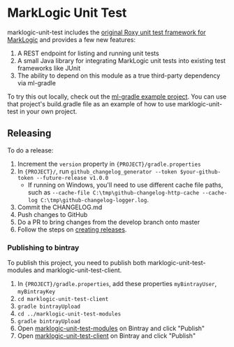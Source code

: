 # MarkLogic Unit Test

marklogic-unit-test includes the [original Roxy unit test framework for MarkLogic](https://github.com/marklogic-community/roxy/wiki/Unit-Testing) and 
provides a few new features:

1. A REST endpoint for listing and running unit tests
1. A small Java library for integrating MarkLogic unit tests into existing test frameworks like JUnit
1. The ability to depend on this module as a true third-party dependency via ml-gradle

To try this out locally, check out the [ml-gradle example project](https://github.com/marklogic-community/ml-gradle/tree/dev/examples/unit-test-project). 
You can use that project's build.gradle file as an example of how to use marklogic-unit-test in your own project.

## Releasing

To do a release:

1. Increment the `version` property in `{PROJECT}/gradle.properties`
2. In `{PROJECT}/`, run `github_changelog_generator --token $your-github-token --future-release v1.0.0`
   - If running on Windows, you'll need to use different cache file paths, such as `--cache-file C:\tmp\github-changelog-http-cache --cache-log C:\tmp\github-changelog-logger.log`. 
3. Commit the CHANGELOG.md
4. Push changes to GitHub
5. Do a PR to bring changes from the develop branch onto master
6. Follow the steps on [creating releases](https://help.github.com/articles/creating-releases/). 

### Publishing to bintray

To publish this project, you need to publish both marklogic-unit-test-modules and marklogic-unit-test-client. 

1. In `{PROJECT}/gradle.properties`, add these properties `myBintrayUser`, `myBintrayKey`
2. `cd marklogic-unit-test-client`
3. `gradle bintrayUpload`
4. `cd ../marklogic-unit-test-modules`
5. `gradle bintrayUpload`
6. Open [marklogic-unit-test-modules](https://bintray.com/marklogic-community/Maven/marklogic-unit-test-modules) on Bintray and click "Publish"
6. Open [marklogic-unit-test-client](https://bintray.com/marklogic-community/Maven/marklogic-unit-test-client) on Bintray and click "Publish"

